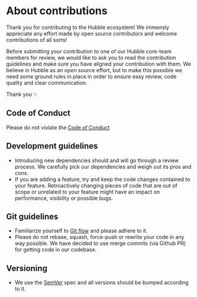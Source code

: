 # About contributions

Thank you for contributing to the Hubble ecosystem! We immensly appreciate any effort made by open source contributors and welcome contributions of all sorts!

Before submitting your contribution to one of our Hubble core-team members for review, we would like to ask you to read the contribution guidelines and make sure you have aligned your contribution with them.
We believe in Hubble as an open source effort, but to make this possible we need some ground rules in place in order to ensure easy review, code quality and clear communication.

Thank you ✨

## Code of Conduct

Please do not violate the [Code of Conduct](https://github.com/inthepocket/hubble-oss-launchpad/blob/master/CODE-OF-CONDUCT.md)

## Development guidelines

- Introducing new dependencies should and will go through a review process. We carefully pick our dependencies and weigh out its pros and cons.
- If you are adding a feature, try and keep the code changes contained to your feature. Retroactively changing pieces of code that are out of scope or unrelated to your feature might have an impact on performance, visibility or possible bugs.

## Git guidelines

- Familiarize yourself to [Git flow](https://www.atlassian.com/git/tutorials/comparing-workflows/gitflow-workflow) and please adhere to it.
- Please do not rebase, squash, force-push or rewrite your code in any way possible. We have decided to use merge commits (via Github PR) for getting code in our codebase.

## Versioning

- We use the [SemVer](https://semver.org/) spec and all versions should be bumped according to it.
